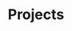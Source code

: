 ---
title: Projects

features:
  - title: "ProblemRaisers (MVP Startup)"
    image: "/images/projectsPics/ProblemRaisers.png"
    content:  "Starting my own startup.
This project aims to bridge the gap between real-world problems and innovative solutions by creating a collaborative platform where individuals can share everyday pain points. The platform encourages community-driven problem-solving, empowering users to turn shared challenges into actionable ideas and potential entrepreneurial opportunities. It fosters innovation, creativity, and collaboration, paving the way for impactful advancements driven by collective experiences. <br> <div class='badge-container'>  [![C#](https://img.shields.io/badge/Language-C%23-blue?style=for-the-badge&logo=c-sharp&logoColor=white)](https://docs.microsoft.com/en-us/dotnet/csharp/)[![.NET Badge](https://img.shields.io/badge/.NET-5C2D91?style=for-the-badge&logo=.net&logoColor=white)]() [![MongoDB](https://img.shields.io/badge/-MongoDB-13aa52?style=for-the-badge&logo=mongodb&logoColor=white)](https://azure.microsoft.com/en-us/services/sql-database/)</div>"
    button: 
        enable: true
        label: "Check it out!"
        link: "https://problem-raisers-mvp-hgegd2cub5eph4ce.germanywestcentral-01.azurewebsites.net/about"

  - title: "Servicedesk app GardenGroup"
    image: "/images/projectsPics/GardenGroup.png"
    content:  "A modern **Service Desk** application built for **GardenGroup**, leveraging **MongoDB** for scalable data management and **WPF .NET** for a user-friendly, responsive desktop interface. The solution streamlines ticket management, enhances user support, and ensures efficient issue resolution. <br> <div class='badge-container'>  [![C#](https://img.shields.io/badge/Language-C%23-blue?style=for-the-badge&logo=c-sharp&logoColor=white)](https://docs.microsoft.com/en-us/dotnet/csharp/)[![Project Status: Done](https://img.shields.io/badge/Project%20Status-Done-Green?style=for-the-badge)]() [![.NET Badge](https://img.shields.io/badge/.NET-5C2D91?style=for-the-badge&logo=.net&logoColor=white)]() [![Windows Badge](https://img.shields.io/badge/Windows-0078D6?style=for-the-badge&logo=windows&logoColor=white)]() [![MongoDB](https://img.shields.io/badge/-MongoDB-13aa52?style=for-the-badge&logo=mongodb&logoColor=white)](https://azure.microsoft.com/en-us/services/sql-database/)</div>"
    button: 
      enable: true
      label: "Github Repo!"
      link: "https://github.com/Jelcoo/2.1ProjectGardenGroup"


  - title: "Chapeau"
    image: "/images/projectsPics/Chapeau.png"
    content:  "For our first-year IT project, my team and I developed Chapeau a comprehensive digital management system for a restaurant. This cutting-edge solution, built using C#, Windows Forms, and SQL, seamlessly integrates the operations of waitresses, the kitchen, the bar, and the checkout process. Designed to enhance efficiency and customer service, Chapeau ensures smooth communication between staff and streamlined order processing. Our project demonstrates our ability to collaborate effectively and leverage modern technologies to solve real-world challenges. <br> <div class='badge-container'>  [![C#](https://img.shields.io/badge/Language-C%23-blue?style=for-the-badge&logo=c-sharp&logoColor=white)](https://docs.microsoft.com/en-us/dotnet/csharp/)[![Project Status: Done](https://img.shields.io/badge/Project%20Status-Done-Green?style=for-the-badge)]() [![.NET Badge](https://img.shields.io/badge/.NET-5C2D91?style=for-the-badge&logo=.net&logoColor=white)]() [![Windows Badge](https://img.shields.io/badge/Windows-0078D6?style=for-the-badge&logo=windows&logoColor=white)]() [![SQL Azure](https://img.shields.io/badge/SQL%20Azure-0078D4?style=for-the-badge&logo=microsoft-azure&logoColor=white)](https://azure.microsoft.com/en-us/services/sql-database/)</div>"
    button: 
        enable: true
        label: "Github Repo!"
        link: "https://github.com/AsielElaouare/Chapeau"



  - title: "Someren"
    image: "/images/projectsPics/Someren.png"
    content:  "In this project, our group aimed to collectively design, implement, and demonstrate proficiency in various aspects of database management, including Entity-Relationship Diagram (ERD) modeling, SQL querying, and integration with C# using Microsoft SQL Server and Management Studio. The database is hosted on Azure for enhanced accessibility and scalability. <br> <div class='badge-container'>  [![C#](https://img.shields.io/badge/Language-C%23-blue?style=for-the-badge&logo=c-sharp&logoColor=white)](https://docs.microsoft.com/en-us/dotnet/csharp/)[![Project Status: Done](https://img.shields.io/badge/Project%20Status-Done-Green?style=for-the-badge)](https://your-project-url) [![.NET Badge](https://img.shields.io/badge/.NET-5C2D91?style=for-the-badge&logo=.net&logoColor=white)]() [![Windows Badge](https://img.shields.io/badge/Windows-0078D6?style=for-the-badge&logo=windows&logoColor=white)]() [![SQL Azure](https://img.shields.io/badge/SQL%20Azure-0078D4?style=for-the-badge&logo=microsoft-azure&logoColor=white)](https://azure.microsoft.com/en-us/services/sql-database/)</div>"
    button: 
        enable: true
        label: "Github Repo!"
        link: "https://github.com/AsielElaouare/Someren"

  - title: "Homelab server"
    image: "/images/projectsPics/22773483a127559a5d59b817c597a7b6.png"
    content:  "This advanced Homelab Server project features a high-performance setup leveraging Proxmox as the virtualization platform, which enables efficient management of multiple virtual machines and containers. Integrated with Cloudflare, it ensures top-tier security and performance for all web-facing services. Nginx Proxy Manager is utilized to streamline web traffic management, providing flexible routing and enhanced security features. Additionally, custom DNS configurations with a personal domain optimize network efficiency and accessibility. This robust, scalable server environment hosts a variety of projects and applications, demonstrating cutting-edge practices in server management, security, and hosting.<br> <div class='badge-container'> [![Proxmox](https://img.shields.io/badge/Proxmox-FF6600?style=for-the-badge&logo=proxmox&logoColor=black)]() [![Docker](https://img.shields.io/badge/Docker-2496ED?style=for-the-badge&logo=docker&logoColor=white)]() [![Portainer](https://img.shields.io/badge/Portainer-2A9D8F?style=for-the-badge&logo=portainer&logoColor=white)]() [![Cloudflare](https://img.shields.io/badge/Cloudflare-F38020?style=for-the-badge&logo=cloudflare&logoColor=white)]() [![Nginx Proxy Manager](https://img.shields.io/badge/Nginx_Proxy_Manager-009639?style=for-the-badge&logo=nginx&logoColor=white)]() [![Pi-hole](https://img.shields.io/badge/Pi--hole-000000?style=for-the-badge&logo=pi-hole&logoColor=red)]() </div>"
    button: 
        enable: false
        label: "Check it out!"
        link: ""

  - title: "Chrome Extension MyTimeTable"
    image: "/images/projectsPics/Mytimetable.png"
    content:  "The MyTimetable NL Chrome Extension provides instant access to the MyTimetable schedules of students in the Netherlands. By integrating with the MyTimetable platform, it allows students to view their class schedules directly from their browser with real-time updates. Developed using Bootstrap, JavaScript, and Express.js for the backend. This extension offers quick access to timetables with a single click, ensuring users always see the latest schedule changes through a simple and intuitive interface. <br> <div class='badge-container'> [![Bootstrap](https://img.shields.io/badge/Bootstrap-563D7C?style=for-the-badge&logo=bootstrap&logoColor=white)](https://getbootstrap.com/)![JavaScript](https://img.shields.io/badge/JavaScript-F7DF1E?style=for-the-badge&logo=javascript&logoColor=black) [![HTML5](https://img.shields.io/badge/HTML5-E34F26?style=for-the-badge&logo=html5&logoColor=white)](https://developer.mozilla.org/en-US/docs/Web/Guide/HTML/HTML5) ![Express.js](https://img.shields.io/badge/Express.js-4CAF50?style=for-the-badge&logo=express&logoColor=white) [![JSON](https://img.shields.io/badge/JSON-FFA500?style=for-the-badge&logo=json&logoColor=white)](https://www.json.org/json-en.html)[![Project Status: Done](https://img.shields.io/badge/Project%20Status-Done-Green?style=for-the-badge)]()</div>"
    button: 
        enable: true
        label: "Check it out!"
        link: "https://chromewebstore.google.com/detail/mytimetable-extension/klncbnaldfocekpkobheednoaddhgpna"

  - title: "NutrientQuery"
    image: "/images/projectsPics/NutrientQuery.png"
    content:  "The NutrientQuery project is a simple tool that helps users get nutritional information about the food they input. It uses an API key to connect to a database of nutritional data. Users provide information about the food they're interested in, and the project fetches relevant nutritional details using the API key. It's a handy way for people to quickly access information about the nutrients in their food choices. In addition to providing nutritional information, the NutrientQuery project goes the extra mile by presenting the data in a visually accessible way. After fetching the nutrient details, the project creates a pie chart to help users better understand the distribution of nutrients in the food. This visual representation makes it easier for users to grasp the proportion of different nutrients present in their selected food item. <br> <div class='badge-container'> [![Bootstrap](https://img.shields.io/badge/Bootstrap-563D7C?style=for-the-badge&logo=bootstrap&logoColor=white)](https://getbootstrap.com/)[![jQuery](https://img.shields.io/badge/jQuery-0769AD?style=for-the-badge&logo=jquery&logoColor=white)](https://jquery.com/) [![HTML5](https://img.shields.io/badge/HTML5-E34F26?style=for-the-badge&logo=html5&logoColor=white)](https://developer.mozilla.org/en-US/docs/Web/Guide/HTML/HTML5) [![CSS3](https://img.shields.io/badge/CSS3-1572B6?style=for-the-badge&logo=css3&logoColor=white)](https://developer.mozilla.org/en-US/docs/Web/CSS) [![Netlify Status](https://img.shields.io/badge/Netlify%20Status-Success-00C7B7?style=for-the-badge&logo=netlify&logoColor=white)](https://app.netlify.com/sites/nutrient-query/deploys) ![Project Status: Done](https://img.shields.io/badge/Project%20Status-Done-Green?style=for-the-badge) </div>"
    button: 
        enable: true
        label: "Try NutrientQuery"
        link: "https://nutrient-query.netlify.app"

  - title: "WebScraper"
    image: "/images/projectsPics/WebScraper.png"
    content:  "The WebScraper project, built in C#, offers users a convenient way to extract data from websites using a simple console application. Users can input the website they want to scrape, and the program fetches the relevant data. What's unique is that users have the option to choose whether they want to save the extracted data in a CSV file or a Txt file. This flexibility makes it easy for users to organize and store the information they gather from different websites in a format that suits their preferences. <br><div class='badge-container'>
    [![C#](https://img.shields.io/badge/Language-C%23-blue?style=for-the-badge&logo=c-sharp&logoColor=white)](https://docs.microsoft.com/en-us/dotnet/csharp/) [![Project Status: Development](https://img.shields.io/badge/Project%20Status-Development-yellow?style=for-the-badge)](https://your-project-url) [![.NET Badge](https://img.shields.io/badge/.NET-5C2D91?style=for-the-badge&logo=.net&logoColor=white)]() [![Windows Badge](https://img.shields.io/badge/Windows-0078D6?style=for-the-badge&logo=windows&logoColor=white)]() [![Mac Badge](https://img.shields.io/badge/MacOS-000000?style=for-the-badge&logo=apple&logoColor=white)]()![Linux Badge](https://img.shields.io/badge/Linux-FCC624?style=for-the-badge&logo=linux&logoColor=black)</div>"
    button: 
        enable: true
        label: "Github Repo"
        link: "https://github.com/AsielElaouare/WebScraper"

  - title: "Chess Game"
    image: "/images/projectsPics/ChessGame.png"
    content:  "This is a simple console-based Chess game written in C# in my free time for fun and to practice OOP. It provides a basic implementation of the classic game, allowing two players to make moves on the console. The game follows standard chess rules and includes features such as checking for checkmate, stalemate, and en passant. Features Two-player mode: Play against a friend on the same computer. Standard chess rules: Enforces the basic rules of chess, including piece movements, captures, and special moves like castling and en passant. Checkmate and stalemate detection: The game checks for checkmate and stalemate conditions to determine the end of the game <br><div class='badge-container'>
    [![C#](https://img.shields.io/badge/Language-C%23-blue?style=for-the-badge&logo=c-sharp&logoColor=white)](https://docs.microsoft.com/en-us/dotnet/csharp/) ![.NET Badge](https://img.shields.io/badge/.NET-5C2D91?style=for-the-badge&logo=.net&logoColor=white) [![Windows Badge](https://img.shields.io/badge/Windows-0078D6?style=for-the-badge&logo=windows&logoColor=white)]() [![Mac Badge](https://img.shields.io/badge/MacOS-000000?style=for-the-badge&logo=apple&logoColor=white)]() ![Linux Badge](https://img.shields.io/badge/Linux-FCC624?style=for-the-badge&logo=linux&logoColor=black) </div>"
    button: 
        enable: true
        label: "Github Repo"
        link: "https://github.com/AsielElaouare/ChessGame-ConsoleApp"
    
  - title: "Portfolio Website"
    image: "/images/projectsPics/PortfolioProject.png"
    content:  "My personal website, where I document my learning paths and showcase my IT projects. This website is built using Hugo, a fast and flexible static site generator. As a student in the IT field, I use this platform to share my journey, projects, and experiences in the world of technology.This website serves as a digital portfolio and learning log for my IT career. I aim to share my knowledge, experiences, and projects with the community while documenting my learning paths. Whether you're a fellow student, a seasoned professional, or just curious about my journey, you'll find valuable content here. <br><div class='badge-container'>
    [![Netlify Status](https://img.shields.io/badge/Netlify%20Status-Success-00C7B7?style=for-the-badge&logo=netlify&logoColor=white)](https://app.netlify.com/sites/astonishing-cranachan-6a9c44/deploys)
    [![Powered by Hugo](https://img.shields.io/badge/Powered%20by-Hugo-pink?style=for-the-badge&logo=hugo&logoColor=white)](https://gohugo.io/)
    [![Hugo Version](https://img.shields.io/badge/Hugo-v0.120.4-blue?style=for-the-badge&logo=hugo&logoColor=white)](https://gohugo.io/)</div>"
    button: 
        enable: true
        label: "Github Repo"
        link: "https://github.com/AsielElaouare/hugoplate-main"
---